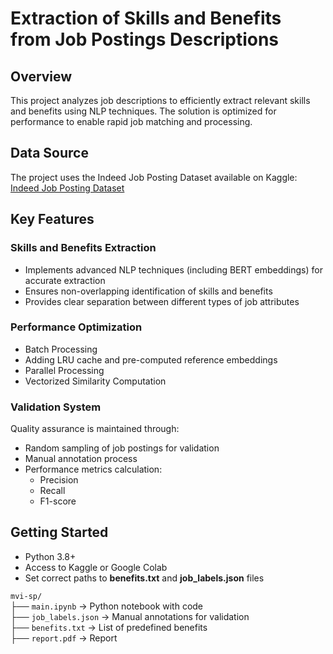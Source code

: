 # Extraction of Skills and Benefits from Job Postings Descriptions

## Overview
This project analyzes job descriptions to efficiently extract relevant skills and benefits using NLP techniques. The solution is optimized for performance to enable rapid job matching and processing.

## Data Source
The project uses the Indeed Job Posting Dataset available on Kaggle:
[Indeed Job Posting Dataset](https://www.kaggle.com/datasets/promptcloud/indeed-job-posting-dataset)

## Key Features

### Skills and Benefits Extraction
- Implements advanced NLP techniques (including BERT embeddings) for accurate extraction
- Ensures non-overlapping identification of skills and benefits
- Provides clear separation between different types of job attributes

### Performance Optimization
- Batch Processing
- Adding LRU cache and pre-computed reference embeddings
- Parallel Processing
- Vectorized Similarity Computation

### Validation System
Quality assurance is maintained through:
- Random sampling of job postings for validation
- Manual annotation process
- Performance metrics calculation:
  - Precision
  - Recall
  - F1-score

## Getting Started
- Python 3.8+
- Access to Kaggle or Google Colab
- Set correct paths to **benefits.txt** and **job_labels.json** files

`mvi-sp/`\
├── `main.ipynb` -> Python notebook with code\
├── `job_labels.json` -> Manual annotations for validation\
├── `benefits.txt` -> List of predefined benefits\
├── `report.pdf` -> Report
